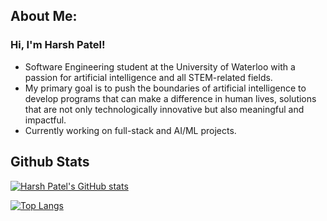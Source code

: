## About Me:

### Hi, I'm Harsh Patel!

- Software Engineering student at the University of Waterloo with a passion for artificial intelligence and all STEM-related fields. 
- My primary goal is to push the boundaries of artificial intelligence to develop programs that can make a difference in human lives, solutions that are not only technologically innovative but also meaningful and impactful. 
- Currently working on full-stack and AI/ML projects.

## Github Stats
[![Harsh Patel's GitHub stats](https://github-readme-stats.vercel.app/api?username=HarshPatel137&show_icons=true&theme=gotham&hide=contribs,prs)](https://github.com/HarshPatel137/github-readme-stats)

[![Top Langs](https://github-readme-stats.vercel.app/api/top-langs/?username=HarshPatel137&layout=donut)](https://github.com/HarshPatel137/github-readme-stats)

##
